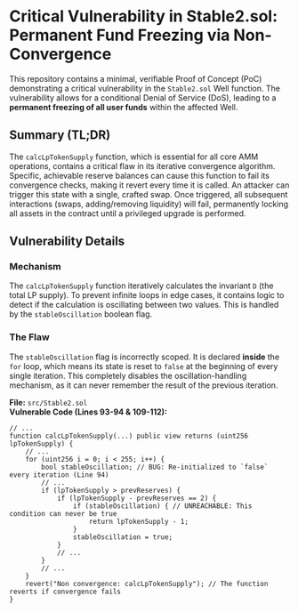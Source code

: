 # Critical Vulnerability in Stable2.sol: Permanent Fund Freezing via Non-Convergence

This repository contains a minimal, verifiable Proof of Concept (PoC) demonstrating a critical vulnerability in the `Stable2.sol` Well function. The vulnerability allows for a conditional Denial of Service (DoS), leading to a **permanent freezing of all user funds** within the affected Well.

## Summary (TL;DR)

The `calcLpTokenSupply` function, which is essential for all core AMM operations, contains a critical flaw in its iterative convergence algorithm. Specific, achievable reserve balances can cause this function to fail its convergence checks, making it revert every time it is called. An attacker can trigger this state with a single, crafted swap. Once triggered, all subsequent interactions (swaps, adding/removing liquidity) will fail, permanently locking all assets in the contract until a privileged upgrade is performed.

## Vulnerability Details

### Mechanism

The `calcLpTokenSupply` function iteratively calculates the invariant `D` (the total LP supply). To prevent infinite loops in edge cases, it contains logic to detect if the calculation is oscillating between two values. This is handled by the `stableOscillation` boolean flag.

### The Flaw

The `stableOscillation` flag is incorrectly scoped. It is declared **inside** the `for` loop, which means its state is reset to `false` at the beginning of every single iteration. This completely disables the oscillation-handling mechanism, as it can never remember the result of the previous iteration.

**File:** `src/Stable2.sol`  
**Vulnerable Code (Lines 93-94 & 109-112):**
```solidity
// ...
function calcLpTokenSupply(...) public view returns (uint256 lpTokenSupply) {
    // ...
    for (uint256 i = 0; i < 255; i++) {
        bool stableOscillation; // BUG: Re-initialized to `false` every iteration (Line 94)
        // ...
        if (lpTokenSupply > prevReserves) {
            if (lpTokenSupply - prevReserves == 2) {
                if (stableOscillation) { // UNREACHABLE: This condition can never be true
                    return lpTokenSupply - 1;
                }
                stableOscillation = true;
            }
            // ...
        }
        // ...
    }
    revert("Non convergence: calcLpTokenSupply"); // The function reverts if convergence fails
}
